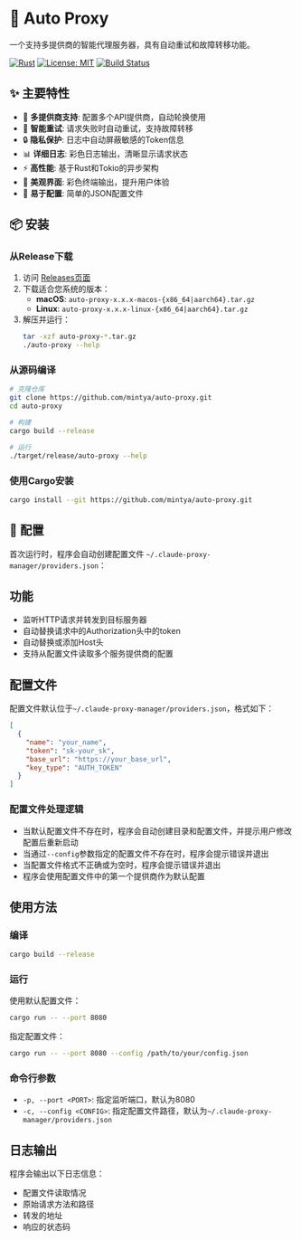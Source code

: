 # 🚀 Auto Proxy

一个支持多提供商的智能代理服务器，具有自动重试和故障转移功能。

[![Rust](https://img.shields.io/badge/rust-1.70+-orange.svg)](https://www.rust-lang.org)
[![License: MIT](https://img.shields.io/badge/License-MIT-yellow.svg)](https://opensource.org/licenses/MIT)
[![Build Status](https://github.com/mintya/auto-proxy/workflows/Release%20Build/badge.svg)](https://github.com/mintya/auto-proxy/actions)

## ✨ 主要特性

- 🔄 **多提供商支持**: 配置多个API提供商，自动轮换使用
- 🎯 **智能重试**: 请求失败时自动重试，支持故障转移
- 🔒 **隐私保护**: 日志中自动屏蔽敏感的Token信息
- 📊 **详细日志**: 彩色日志输出，清晰显示请求状态
- ⚡ **高性能**: 基于Rust和Tokio的异步架构
- 🎨 **美观界面**: 彩色终端输出，提升用户体验
- 🔧 **易于配置**: 简单的JSON配置文件

## 📦 安装

### 从Release下载

1. 访问 [Releases页面](https://github.com/mintya/auto-proxy/releases)
2. 下载适合您系统的版本：
   - **macOS**: `auto-proxy-x.x.x-macos-{x86_64|aarch64}.tar.gz`
   - **Linux**: `auto-proxy-x.x.x-linux-{x86_64|aarch64}.tar.gz`
3. 解压并运行：
   ```bash
   tar -xzf auto-proxy-*.tar.gz
   ./auto-proxy --help
   ```

### 从源码编译

```bash
# 克隆仓库
git clone https://github.com/mintya/auto-proxy.git
cd auto-proxy

# 构建
cargo build --release

# 运行
./target/release/auto-proxy --help
```

### 使用Cargo安装

```bash
cargo install --git https://github.com/mintya/auto-proxy.git
```

## 🔧 配置

首次运行时，程序会自动创建配置文件 `~/.claude-proxy-manager/providers.json`：

## 功能

- 监听HTTP请求并转发到目标服务器
- 自动替换请求中的Authorization头中的token
- 自动替换或添加Host头
- 支持从配置文件读取多个服务提供商的配置

## 配置文件

配置文件默认位于`~/.claude-proxy-manager/providers.json`，格式如下：

```json
[
  {
    "name": "your_name",
    "token": "sk-your_sk",
    "base_url": "https://your_base_url",
    "key_type": "AUTH_TOKEN"
  }
]
```

### 配置文件处理逻辑

- 当默认配置文件不存在时，程序会自动创建目录和配置文件，并提示用户修改配置后重新启动
- 当通过`--config`参数指定的配置文件不存在时，程序会提示错误并退出
- 当配置文件格式不正确或为空时，程序会提示错误并退出
- 程序会使用配置文件中的第一个提供商作为默认配置

## 使用方法

### 编译

```bash
cargo build --release
```

### 运行

使用默认配置文件：

```bash
cargo run -- --port 8080
```

指定配置文件：

```bash
cargo run -- --port 8080 --config /path/to/your/config.json
```

### 命令行参数

- `-p, --port <PORT>`: 指定监听端口，默认为8080
- `-c, --config <CONFIG>`: 指定配置文件路径，默认为`~/.claude-proxy-manager/providers.json`

## 日志输出

程序会输出以下日志信息：

- 配置文件读取情况
- 原始请求方法和路径
- 转发的地址
- 响应的状态码